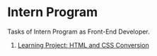 # Intern Program
Tasks of Intern Program as Front-End Developer.
<br>

<ol>
  <li><a href="https://jsfiddle.net/fas_200/7czsyewr/2/">Learning Project: HTML and CSS Conversion</a></li>
</ol>
